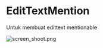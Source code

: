 # EditTextMention
Untuk membuat edittext mentionable 

<img src="/ar-android/EditTextMention/blob/master/screen_shoot.png?raw=true" alt="screen_shoot.png">
